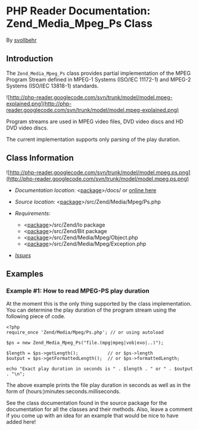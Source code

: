 # PHP Reader Documentation: Zend\_Media\_Mpeg\_Ps Class #
By [svollbehr](http://code.google.com/u/svollbehr/)

## Introduction ##
The `Zend_Media_Mpeg_Ps` class provides partial implementation of the MPEG Program Stream defined in MPEG-1 Systems (ISO/IEC 11172-1) and MPEG-2 Systems (ISO/IEC 13818-1) standards.

![http://php-reader.googlecode.com/svn/trunk/model/model.mpeg-explained.png](http://php-reader.googlecode.com/svn/trunk/model/model.mpeg-explained.png)

Program streams are used in MPEG video files, DVD video discs and HD DVD video discs.

The current implementation supports only parsing of the play duration.

## Class Information ##
![http://php-reader.googlecode.com/svn/trunk/model/model.mpeg.ps.png](http://php-reader.googlecode.com/svn/trunk/model/model.mpeg.ps.png)

  * _Documentation location:_ <[package](http://code.google.com/p/php-reader/downloads/list)>/docs/ or [online here](http://php-reader.googlecode.com/svn/docs/index.html)
  * _Source location:_ <[package](http://code.google.com/p/php-reader/downloads/list)>/src/Zend/Media/Mpeg/Ps.php
  * _Requirements:_
    * <[package](http://code.google.com/p/php-reader/downloads/list)>/src/Zend/Io package
    * <[package](http://code.google.com/p/php-reader/downloads/list)>/src/Zend/Bit package
    * <[package](http://code.google.com/p/php-reader/downloads/list)>/src/Zend/Media/Mpeg/Object.php
    * <[package](http://code.google.com/p/php-reader/downloads/list)>/src/Zend/Media/Mpeg/Exception.php

  * _[Issues](http://code.google.com/p/php-reader/issues/list?q=label:MPEG)_

## Examples ##
### Example #1: How to read MPEG-PS play duration ###
At the moment this is the only thing supported by the class implementation. You can determine the play duration of the program stream using the following piece of code.

```
<?php
require_once 'Zend/Media/Mpeg/Ps.php'; // or using autoload

$ps = new Zend_Media_Mpeg_Ps("file.(mpg|mpeg|vob|evo|..)");

$length = $ps->getLength();           // or $ps->length
$output = $ps->getFormattedLength();  // or $ps->formattedLength;

echo "Exact play duration in seconds is " . $length . " or " . $output . "\n";
```

The above example prints the file play duration in seconds as well as in the form of (hours:)minutes:seconds.milliseconds.

See the class documentation found in the source package for the documentation for all the classes and their methods. Also, leave a comment if you come up with an idea for an example that would be nice to have added here!